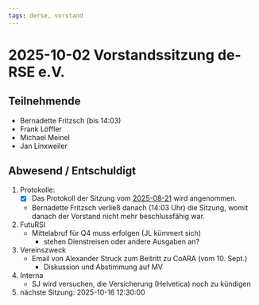 ```yaml
---
tags: derse, vorstand
---
```

# 2025-10-02 Vorstandssitzung de-RSE e.V.


## Teilnehmende
- Bernadette Fritzsch (bis 14:03)
- Frank Löffler
- Michael Meinel
- Jan Linxweiler


## Abwesend / Entschuldigt

1. Protokolle:
    - [x] Das Protokoll der Sitzung vom [2025-08-21](https://github.com/DE-RSE/protokolle/blob/master/Vorstandssitzungen/2025/Protokoll-Vorstand-deRSE-2025-08-21.md) wird angenommen.
    - Bernadette Fritzsch verließ danach (14:03 Uhr) die Sitzung, womit danach der Vorstand nicht mehr beschlussfähig war.
2. FutuRSI
    - Mittelabruf für Q4 muss erfolgen (JL kümmert sich)
        - stehen Dienstreisen oder andere Ausgaben an?
4. Vereinszweck
    - Email von Alexander Struck zum Beitritt zu CoARA (vom 10. Sept.)
        - Diskussion und Abstimmung auf MV
5. Interna
    - SJ wird versuchen, die Versicherung (Helvetica) noch zu kündigen
6. nächste Sitzung: 2025-10-16 12:30:00



